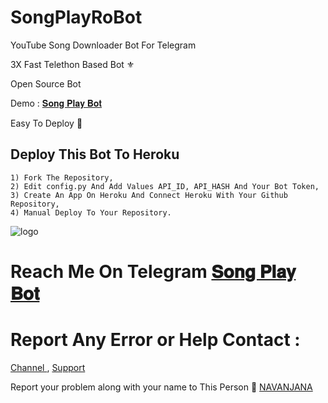 # SongPlayRoBot

YouTube Song Downloader Bot For Telegram 

3X Fast Telethon Based Bot ⚜

Open Source Bot 

Demo : [𝐒𝐨𝐧𝐠 𝐏𝐥𝐚𝐲 𝐁𝐨𝐭](http://t.me/NoghtVission_musicbot)

Easy To Deploy 🤗

##  Deploy This Bot To Heroku 
```
1) Fork The Repository,
2) Edit config.py And Add Values API_ID, API_HASH And Your Bot Token,
3) Create An App On Heroku And Connect Heroku With Your Github Repository, 
4) Manual Deploy To Your Repository. 
```
![logo](https://te.legra.ph/file/354bee41b0089d9f3c621.jpg)
# Reach Me On Telegram [𝐒𝐨𝐧𝐠 𝐏𝐥𝐚𝐲 𝐁𝐨𝐭](http://t.me/NoghtVission_musicbot)

# Report Any Error or Help Contact :
[Channel ](https://t.me/NightVission), 
[Support ](https://t.me/NightVissionSupport) 

Report your problem along with your name to This Person 📲 [NAVANJANA](https://t.me/@NA_VA_N_JA_NA1) 
